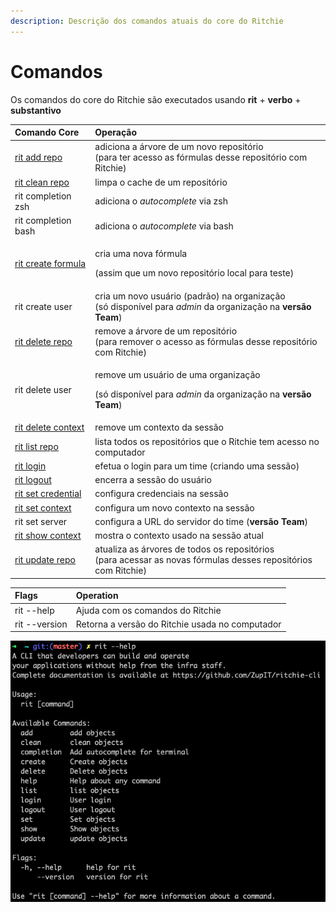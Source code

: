 ```yaml
---
description: Descrição dos comandos atuais do core do Ritchie
---
```


# Comandos

Os comandos do core do Ritchie são executados usando **rit** + **verbo** + **substantivo**

<table>
  <thead>
    <tr>
      <th style="text-align:left">Comando Core</th>
      <th style="text-align:left">Opera&#xE7;&#xE3;o</th>
    </tr>
  </thead>
  <tbody>
    <tr>
      <td style="text-align:left"><a href="https://docs.ritchiecli.io/v/doc-portuguese/arquitetura-do-sistema/repositorios#adicione-o-repositorio-commons">rit add repo</a>
      </td>
      <td style="text-align:left">adiciona a &#xE1;rvore de um novo reposit&#xF3;rio
        <br />(para ter acesso as f&#xF3;rmulas desse reposit&#xF3;rio com Ritchie)</td>
    </tr>
    <tr>
      <td style="text-align:left"><a href="https://docs.ritchiecli.io/v/doc-portuguese/arquitetura-do-sistema/repositorios#limpar-um-repositorio">rit clean repo</a>
      </td>
      <td style="text-align:left">limpa o cache de um reposit&#xF3;rio</td>
    </tr>
    <tr>
      <td style="text-align:left">rit completion zsh</td>
      <td style="text-align:left">adiciona o <em>autocomplete</em> via zsh</td>
    </tr>
    <tr>
      <td style="text-align:left">rit completion bash</td>
      <td style="text-align:left">adiciona o <em>autocomplete</em> via bash</td>
    </tr>
    <tr>
      <td style="text-align:left"><a href="https://codelabs-preview.appspot.com/?file_id=1N2DNIJTH38SrLIn63t0WOwcWDfYDg1p60EBJ-mnHdmU#0">rit create formula</a>
      </td>
      <td style="text-align:left">
        <p>cria uma nova f&#xF3;rmula</p>
        <p>(assim que um novo reposit&#xF3;rio local para teste)</p>
      </td>
    </tr>
    <tr>
      <td style="text-align:left">rit create user</td>
      <td style="text-align:left">cria um novo usu&#xE1;rio (padr&#xE3;o) na organiza&#xE7;&#xE3;o
        <br />(s&#xF3; dispon&#xED;vel para <em>admin</em> da organiza&#xE7;&#xE3;o na <b>vers&#xE3;o</b>  <b>Team</b>)</td>
    </tr>
    <tr>
      <td style="text-align:left"><a href="https://docs.ritchiecli.io/v/doc-portuguese/arquitetura-do-sistema/repositorios#remover-um-repositorio">rit delete repo</a>
      </td>
      <td style="text-align:left">remove a &#xE1;rvore de um reposit&#xF3;rio
        <br />(para remover o acesso as f&#xF3;rmulas desse reposit&#xF3;rio com Ritchie)</td>
    </tr>
    <tr>
      <td style="text-align:left">rit delete user</td>
      <td style="text-align:left">
        <p>remove um usu&#xE1;rio de uma organiza&#xE7;&#xE3;o</p>
        <p>(s&#xF3; dispon&#xED;vel para <em>admin</em> da organiza&#xE7;&#xE3;o na <b>vers&#xE3;o</b>  <b>Team</b>)</p>
      </td>
    </tr>
    <tr>
      <td style="text-align:left"><a href="https://docs.ritchiecli.io/v/doc-portuguese/primeiros-passos/primeiros-comandos#context">rit delete context</a>
      </td>
      <td style="text-align:left">remove um contexto da sess&#xE3;o</td>
    </tr>
    <tr>
      <td style="text-align:left"><a href="https://docs.ritchiecli.io/v/doc-portuguese/arquitetura-do-sistema/repositorios#remover-um-repositorio">rit list repo</a>
      </td>
      <td style="text-align:left">lista todos os reposit&#xF3;rios que o Ritchie tem acesso no computador</td>
    </tr>
    <tr>
      <td style="text-align:left"><a href="https://docs.ritchiecli.io/v/doc-portuguese/arquitetura-do-sistema/login#comando-do-login">rit login</a>
      </td>
      <td style="text-align:left">efetua o login para um time (criando uma sess&#xE3;o)</td>
    </tr>
    <tr>
      <td style="text-align:left"><a href="https://docs.ritchiecli.io/v/doc-portuguese/arquitetura-do-sistema/login#comando-do-login">rit logout</a>
      </td>
      <td style="text-align:left">encerra a sess&#xE3;o do usu&#xE1;rio</td>
    </tr>
    <tr>
      <td style="text-align:left"><a href="https://docs.ritchiecli.io/v/doc-portuguese/arquitetura-do-sistema/login#credenciais">rit set credential</a>
      </td>
      <td style="text-align:left">configura credenciais na sess&#xE3;o</td>
    </tr>
    <tr>
      <td style="text-align:left"><a href="https://docs.ritchiecli.io/v/doc-portuguese/primeiros-passos/primeiros-comandos#context">rit set context</a>
      </td>
      <td style="text-align:left">configura um novo contexto na sess&#xE3;o</td>
    </tr>
    <tr>
      <td style="text-align:left">rit set server</td>
      <td style="text-align:left">configura a URL do servidor do time (<b>vers&#xE3;o Team</b>)</td>
    </tr>
    <tr>
      <td style="text-align:left"><a href="https://docs.ritchiecli.io/v/doc-portuguese/primeiros-passos/primeiros-comandos#context">rit show context</a>
      </td>
      <td style="text-align:left">mostra o contexto usado na sess&#xE3;o atual</td>
    </tr>
    <tr>
      <td style="text-align:left"><a href="https://docs.ritchiecli.io/v/doc-portuguese/arquitetura-do-sistema/repositorios#atualizar-um-repositorio">rit update repo</a>
      </td>
      <td style="text-align:left">atualiza as &#xE1;rvores de todos os reposit&#xF3;rios
        <br />(para acessar as novas f&#xF3;rmulas desses reposit&#xF3;rios com Ritchie)</td>
    </tr>
  </tbody>
</table>

| Flags | Operation |
| :--- | :--- |
| rit --help | Ajuda com os comandos do Ritchie |
| rit --version | Retorna a versão do Ritchie usada no computador |



![comando rit --help](../../.gitbook/assets/rit-help.png)



